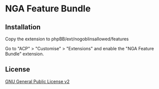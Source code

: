 # NGA Feature Bundle

## Installation

Copy the extension to phpBB/ext/nogoblinsallowed/features

Go to "ACP" > "Customise" > "Extensions" and enable the "NGA Feature Bundle" extension.

## License

[GNU General Public License v2](license.txt)
